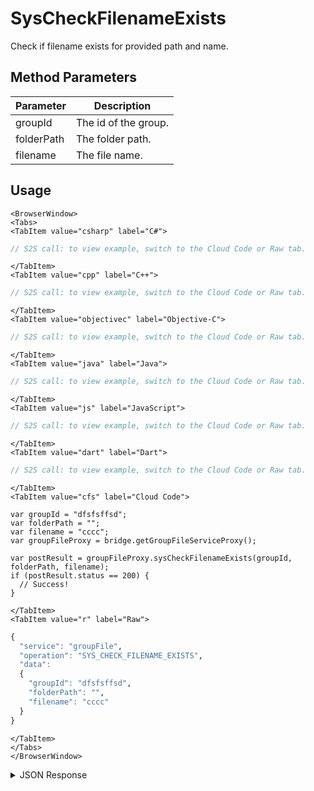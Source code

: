 # SysCheckFilenameExists

Check if filename exists for provided path and name.

<PartialServop service_name="groupFile" operation_name="SYS_CHECK_FILENAME_EXISTS" />

## Method Parameters

| Parameter  | Description          |
| ---------- | -------------------- |
| groupId    | The id of the group. |
| folderPath | The folder path.     |
| filename   | The file name.       |

## Usage

```mdx-code-block
<BrowserWindow>
<Tabs>
<TabItem value="csharp" label="C#">
```

```csharp
// S2S call: to view example, switch to the Cloud Code or Raw tab.
```

```mdx-code-block
</TabItem>
<TabItem value="cpp" label="C++">
```

```cpp
// S2S call: to view example, switch to the Cloud Code or Raw tab.
```

```mdx-code-block
</TabItem>
<TabItem value="objectivec" label="Objective-C">
```

```objectivec
// S2S call: to view example, switch to the Cloud Code or Raw tab.
```

```mdx-code-block
</TabItem>
<TabItem value="java" label="Java">
```

```java
// S2S call: to view example, switch to the Cloud Code or Raw tab.
```

```mdx-code-block
</TabItem>
<TabItem value="js" label="JavaScript">
```

```javascript
// S2S call: to view example, switch to the Cloud Code or Raw tab.
```

```mdx-code-block
</TabItem>
<TabItem value="dart" label="Dart">
```

```dart
// S2S call: to view example, switch to the Cloud Code or Raw tab.
```

```mdx-code-block
</TabItem>
<TabItem value="cfs" label="Cloud Code">
```

```cfscript
var groupId = "dfsfsffsd";
var folderPath = "";
var filename = "cccc";
var groupFileProxy = bridge.getGroupFileServiceProxy();

var postResult = groupFileProxy.sysCheckFilenameExists(groupId, folderPath, filename);
if (postResult.status == 200) {
  // Success!
}
```

```mdx-code-block
</TabItem>
<TabItem value="r" label="Raw">
```

```r
{
  "service": "groupFile",
  "operation": "SYS_CHECK_FILENAME_EXISTS",
  "data":
  {
    "groupId": "dfsfsffsd",
    "folderPath": "",
    "filename": "cccc"
  }
}
```

```mdx-code-block
</TabItem>
</Tabs>
</BrowserWindow>
```

<details>
<summary>JSON Response</summary>

```json
{
    "data": {
        "fileDetails": {
            "treeId": "fb3431cd-6e2f-47f1-8100-8941abf6bb4f",
            "fileName": "glogcopy.json",
            "fileSize": 7051,
            "dateUploaded": 1677521119000,
            "etag": "a6f4cd3c065aed36227d3582adc5d952",
            "acl": {
                "member": 2,
                "other": 0
            },
            "version": 2,
            "url": "https://api.internal.braincloudservers.com/groupfiles/bc/g/23782/gr/2bf538d1-19ea-4e14-9862-f979215e09b7/fb3431cd-6e2f-47f1-8100-8941abf6bb4f/6d938c22-3b8c-4b99-a913-2edafed71a83/V2/glogcopy.json",
            "fileId": "6d938c22-3b8c-4b99-a913-2edafed71a83"
        },
        "groupId": "2bf538d1-19ea-4e14-9862-f979215e09b7",
        "exists": true
    },
    "status": 200
}
```

</details>
